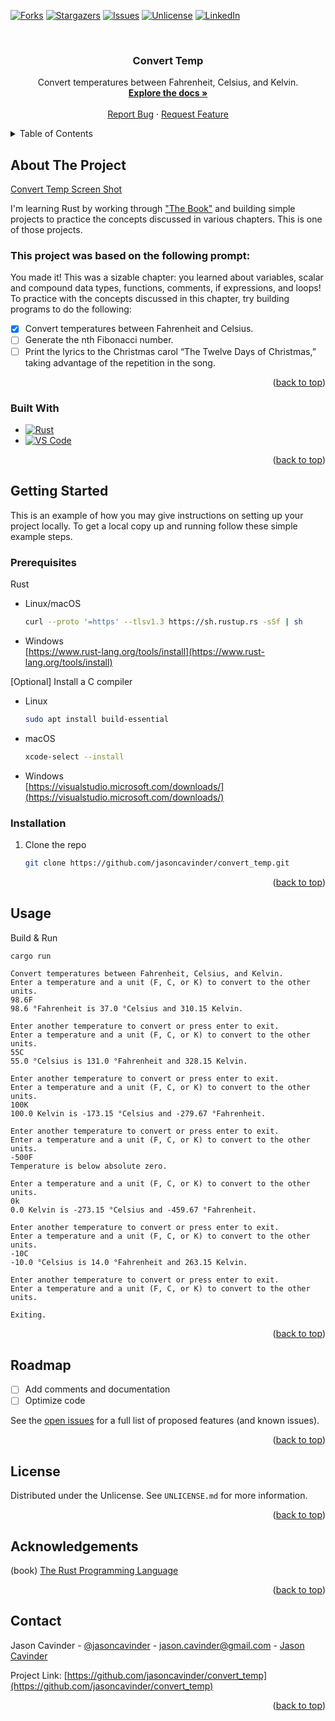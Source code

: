 <a name="readme-top"></a>

<!-- [![Contributors][contributors-shield]][contributors-url] -->

[![Forks][forks-shield]][forks-url]
[![Stargazers][stars-shield]][stars-url]
[![Issues][issues-shield]][issues-url]
[![Unlicense][license-shield]][license-url]
[![LinkedIn][linkedin-shield]][linkedin-url]

<!-- PROJECT LOGO -->
<br />
<div align="center">

<h3 align="center">Convert Temp</h3>

  <p align="center">
    Convert temperatures between Fahrenheit, Celsius, and Kelvin.
    <br />
    <a href="https://github.com/jasoncavinder/convert_temp"><strong>Explore the docs »</strong></a>
    <br />
    <br />
    <!-- <a href="https://github.com/jasoncavinder/convert_temp">View Demo</a>
    · -->
    <a href="https://github.com/jasoncavinder/convert_temp/issues">Report Bug</a>
    ·
    <a href="https://github.com/jasoncavinder/convert_temp/issues">Request Feature</a>
  </p>
</div>

<!-- TABLE OF CONTENTS -->
<details>
  <summary>Table of Contents</summary>
  <ol>
    <li>
      <a href="#about-the-project">About The Project</a>
      <ul>
        <li><a href="#built-with">Built With</a></li>
      </ul>
    </li>
    <li>
      <a href="#getting-started">Getting Started</a>
      <ul>
        <li><a href="#prerequisites">Prerequisites</a></li>
        <li><a href="#installation">Installation</a></li>
      </ul>
    </li>
    <li><a href="#usage">Usage</a></li>
    <li><a href="#roadmap">Roadmap</a></li>
    <li><a href="#contributing">Contributing</a></li>
    <li><a href="#license">License</a></li>
    <li><a href="#contact">Contact</a></li>
    <li><a href="#acknowledgments">Acknowledgments</a></li>
  </ol>
</details>

<!-- ABOUT THE PROJECT -->

## About The Project

[Convert Temp Screen Shot][product-screenshot]

I'm learning Rust by working through ["The Book"](https://doc.rust-lang.org/stable/book/) and building simple projects to practice the concepts discussed in various chapters. This is one of those projects.

### This project was based on the following prompt:

You made it! This was a sizable chapter: you learned about variables, scalar and compound data types, functions, comments, if expressions, and loops! To practice with the concepts discussed in this chapter, try building programs to do the following:

- [x] Convert temperatures between Fahrenheit and Celsius.
- [ ] Generate the nth Fibonacci number.
- [ ] Print the lyrics to the Christmas carol “The Twelve Days of Christmas,” taking advantage of the repetition in the song.

<p align="right">(<a href="#readme-top">back to top</a>)</p>

### Built With

- [![Rust][rust-lang]][rust-url]
- [![VS Code][vs-code]][vs-code-url]

<p align="right">(<a href="#readme-top">back to top</a>)</p>

<!-- GETTING STARTED -->

## Getting Started

This is an example of how you may give instructions on setting up your project locally.
To get a local copy up and running follow these simple example steps.

### Prerequisites

Rust

- Linux/macOS
  ```sh
  curl --proto '=https' --tlsv1.3 https://sh.rustup.rs -sSf | sh
  ```
- Windows  
  [https://www.rust-lang.org/tools/install](https://www.rust-lang.org/tools/install)

\[Optional\] Install a C compiler

- Linux
  ```sh
  sudo apt install build-essential
  ```
- macOS
  ```sh
  xcode-select --install
  ```
- Windows  
  [https://visualstudio.microsoft.com/downloads/](https://visualstudio.microsoft.com/downloads/)

### Installation

1. Clone the repo
   ```sh
   git clone https://github.com/jasoncavinder/convert_temp.git
   ```

<p align="right">(<a href="#readme-top">back to top</a>)</p>

<!-- USAGE EXAMPLES -->

## Usage

Build & Run

```sh
cargo run
```

```
Convert temperatures between Fahrenheit, Celsius, and Kelvin.
Enter a temperature and a unit (F, C, or K) to convert to the other units.
98.6F
98.6 °Fahrenheit is 37.0 °Celsius and 310.15 Kelvin.

Enter another temperature to convert or press enter to exit.
Enter a temperature and a unit (F, C, or K) to convert to the other units.
55C
55.0 °Celsius is 131.0 °Fahrenheit and 328.15 Kelvin.

Enter another temperature to convert or press enter to exit.
Enter a temperature and a unit (F, C, or K) to convert to the other units.
100K
100.0 Kelvin is -173.15 °Celsius and -279.67 °Fahrenheit.

Enter another temperature to convert or press enter to exit.
Enter a temperature and a unit (F, C, or K) to convert to the other units.
-500F
Temperature is below absolute zero.

Enter a temperature and a unit (F, C, or K) to convert to the other units.
0k
0.0 Kelvin is -273.15 °Celsius and -459.67 °Fahrenheit.

Enter another temperature to convert or press enter to exit.
Enter a temperature and a unit (F, C, or K) to convert to the other units.
-10C
-10.0 °Celsius is 14.0 °Fahrenheit and 263.15 Kelvin.

Enter another temperature to convert or press enter to exit.
Enter a temperature and a unit (F, C, or K) to convert to the other units.

Exiting.
```

<p align="right">(<a href="#readme-top">back to top</a>)</p>

<!-- ROADMAP -->

## Roadmap

- [ ] Add comments and documentation
- [ ] Optimize code

See the [open issues](https://github.com/othneildrew/Best-README-Template/issues) for a full list of proposed features (and known issues).

<p align="right">(<a href="#readme-top">back to top</a>)</p>

<!-- LICENSE -->

## License

Distributed under the Unlicense. See `UNLICENSE.md` for more information.

<p align="right">(<a href="#readme-top">back to top</a>)</p>

<!-- ACKNOWLEDGEMENTS -->

## Acknowledgements

(book) [The Rust Programming Language](https://doc.rust-lang.org/stable/book/)

<p align="right">(<a href="#readme-top">back to top</a>)</p>

<!-- CONTACT -->

## Contact

Jason Cavinder - [@jasoncavinder](https://twitter.com/jasoncavinder) - jason.cavinder@gmail.com - [Jason Cavinder][linkedin-url]

Project Link: [https://github.com/jasoncavinder/convert_temp](https://github.com/jasoncavinder/convert_temp)

<p align="right">(<a href="#readme-top">back to top</a>)</p>

<!-- MARKDOWN LINKS & IMAGES -->
<!-- https://www.markdownguide.org/basic-syntax/#reference-style-links -->

[contributors-shield]: https://img.shields.io/github/contributors/jasoncavinder/convert_temp.svg?style=for-the-badge
[contributors-url]: https://github.com/jasoncavinder/convert_temp/graphs/contributors
[forks-shield]: https://img.shields.io/github/forks/jasoncavinder/convert_temp.svg?style=for-the-badge
[forks-url]: https://github.com/jasoncavinder/convert_temp/network/members
[stars-shield]: https://img.shields.io/github/stars/jasoncavinder/convert_temp.svg?style=for-the-badge
[stars-url]: https://github.com/jasoncavinder/convert_temp/stargazers
[issues-shield]: https://img.shields.io/github/issues/jasoncavinder/convert_temp.svg?style=for-the-badge
[issues-url]: https://github.com/jasoncavinder/convert_temp/issues
[license-shield]: https://img.shields.io/github/license/jasoncavinder/convert_temp.svg?style=for-the-badge
[license-url]: https://github.com/jasoncavinder/convert_temp/blob/master/UNLICENSE.txt
[linkedin-shield]: https://img.shields.io/badge/-LinkedIn-black.svg?style=for-the-badge&logo=linkedin&colorB=555
[linkedin-url]: https://linkedin.com/in/jason-cavinder
[product-screenshot]: images/screenshot.png
[rust-lang]: https://img.shields.io/badge/Rust-120712?style=for-the-badge&logo=Rust&logoColor=B94700
[rust-url]: https://www.rust-lang.org/
[vs-code]: https://img.shields.io/badge/VS_Code-000?style=for-the-badge&logo=visualstudiocode&logoColor=0078D7
[vs-code-url]: https://code.visualstudio.com/

<!--
README.md based on [othneildrew/Best-README-Template]: https://github.com/othneildrew/Best-README-Template

MIT License

Copyright (c) 2021 Othneil Drew

Permission is hereby granted, free of charge, to any person obtaining a copy
of this software and associated documentation files (the "Software"), to deal
in the Software without restriction, including without limitation the rights
to use, copy, modify, merge, publish, distribute, sublicense, and/or sell
copies of the Software, and to permit persons to whom the Software is
furnished to do so, subject to the following conditions:

The above copyright notice and this permission notice shall be included in all
copies or substantial portions of the Software.

THE SOFTWARE IS PROVIDED "AS IS", WITHOUT WARRANTY OF ANY KIND, EXPRESS OR
IMPLIED, INCLUDING BUT NOT LIMITED TO THE WARRANTIES OF MERCHANTABILITY,
FITNESS FOR A PARTICULAR PURPOSE AND NONINFRINGEMENT. IN NO EVENT SHALL THE
AUTHORS OR COPYRIGHT HOLDERS BE LIABLE FOR ANY CLAIM, DAMAGES OR OTHER
LIABILITY, WHETHER IN AN ACTION OF CONTRACT, TORT OR OTHERWISE, ARISING FROM,
OUT OF OR IN CONNECTION WITH THE SOFTWARE OR THE USE OR OTHER DEALINGS IN THE
SOFTWARE. -->
